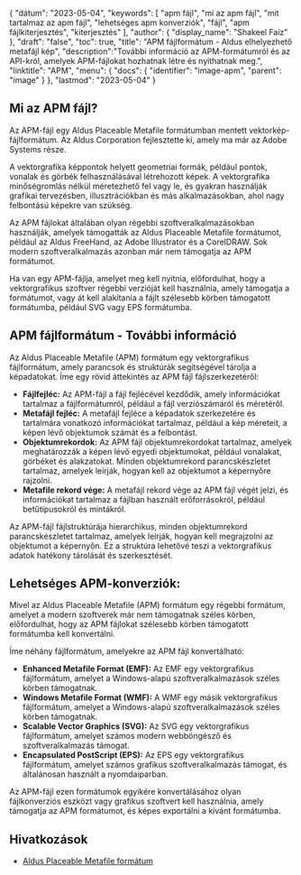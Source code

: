{
"dátum": "2023-05-04",
  "keywords": [
"apm fájl",
"mi az apm fájl",
"mit tartalmaz az apm fájl",
"lehetséges apm konverziók",
"fájl",
"apm fájlkiterjesztés",
"kiterjesztés"
],
  "author": {
"display_name": "Shakeel Faiz"
},
"draft": "false",
"toc": true,
"title": "APM fájlformátum - Aldus elhelyezhető metafájl kép",
  "description":"További információ az APM-formátumról és az API-król, amelyek APM-fájlokat hozhatnak létre és nyithatnak meg.",
"linktitle": "APM",
  "menu": {
    "docs": {
      "identifier": "image-apm",
      "parent": "image"
}
},
"lastmod": "2023-05-04"
}

## Mi az APM fájl?

Az APM-fájl egy Aldus Placeable Metafile formátumban mentett vektorkép-fájlformátum. Az Aldus Corporation fejlesztette ki, amely ma már az Adobe Systems része.

A vektorgrafika képpontok helyett geometriai formák, például pontok, vonalak és görbék felhasználásával létrehozott képek. A vektorgrafika minőségromlás nélkül méretezhető fel vagy le, és gyakran használják grafikai tervezésben, illusztrációkban és más alkalmazásokban, ahol nagy felbontású képekre van szükség.

Az APM fájlokat általában olyan régebbi szoftveralkalmazásokban használják, amelyek támogatták az Aldus Placeable Metafile formátumot, például az Aldus FreeHand, az Adobe Illustrator és a CorelDRAW. Sok modern szoftveralkalmazás azonban már nem támogatja az APM formátumot.

Ha van egy APM-fájlja, amelyet meg kell nyitnia, előfordulhat, hogy a vektorgrafikus szoftver régebbi verzióját kell használnia, amely támogatja a formátumot, vagy át kell alakítania a fájlt szélesebb körben támogatott formátumba, például SVG vagy EPS formátumba.

## APM fájlformátum - További információ

Az Aldus Placeable Metafile (APM) formátum egy vektorgrafikus fájlformátum, amely parancsok és struktúrák segítségével tárolja a képadatokat. Íme egy rövid áttekintés az APM fájl fájlszerkezetéről:

- **Fájlfejléc:** Az APM-fájl a fájl fejlécével kezdődik, amely információkat tartalmaz a fájlformátumról, például a fájl verziószámáról és méretéről.
- **Metafájl fejléc:** A metafájl fejléce a képadatok szerkezetére és tartalmára vonatkozó információkat tartalmaz, például a kép méreteit, a képen lévő objektumok számát és a felbontást.
- **Objektumrekordok:** Az APM fájl objektumrekordokat tartalmaz, amelyek meghatározzák a képen lévő egyedi objektumokat, például vonalakat, görbéket és alakzatokat. Minden objektumrekord parancskészletet tartalmaz, amelyek leírják, hogyan kell az objektumot a képernyőre rajzolni.
- **Metafile rekord vége:** A metafájl rekord vége az APM fájl végét jelzi, és információkat tartalmaz a fájlban használt erőforrásokról, például betűtípusokról és mintákról.

Az APM-fájl fájlstruktúrája hierarchikus, minden objektumrekord parancskészletet tartalmaz, amelyek leírják, hogyan kell megrajzolni az objektumot a képernyőn. Ez a struktúra lehetővé teszi a vektorgrafikus adatok hatékony tárolását és szerkesztését.

## Lehetséges APM-konverziók:

Mivel az Aldus Placeable Metafile (APM) formátum egy régebbi formátum, amelyet a modern szoftverek már nem támogatnak széles körben, előfordulhat, hogy az APM fájlokat szélesebb körben támogatott formátumba kell konvertálni.

Íme néhány fájlformátum, amelyekre az APM fájl konvertálható:

- **Enhanced Metafile Format (EMF):** Az EMF egy vektorgrafikus fájlformátum, amelyet a Windows-alapú szoftveralkalmazások széles körben támogatnak.
- **Windows Metafile Format (WMF):** A WMF egy másik vektorgrafikus fájlformátum, amelyet a Windows-alapú szoftveralkalmazások széles körben támogatnak.
- **Scalable Vector Graphics (SVG):** Az SVG egy vektorgrafikus fájlformátum, amelyet számos modern webböngésző és szoftveralkalmazás támogat.
- **Encapsulated PostScript (EPS):** Az EPS egy vektorgrafikus fájlformátum, amelyet számos grafikus szoftveralkalmazás támogat, és általánosan használt a nyomdaiparban.

Az APM-fájl ezen formátumok egyikére konvertálásához olyan fájlkonverziós eszközt vagy grafikus szoftvert kell használnia, amely támogatja az APM formátumot, és képes exportálni a kívánt formátumba.

## Hivatkozások
* [Aldus Placeable Metafile formátum](https://ftp.zx.net.nz/pub/archive/ftp.microsoft.com/MISC/KB/en-us/129/658.HTM)

